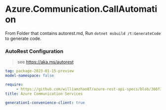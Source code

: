 # Azure.Communication.CallAutomation

From Folder that contains autorest.md, Run `dotnet msbuild /t:GenerateCode` to generate code.

### AutoRest Configuration
> see https://aka.ms/autorest

```yaml
tag: package-2023-01-15-preview
model-namespace: false

require:
     - https://github.com/williamzhao87/azure-rest-api-specs/blob/366f31cb260cb6c0ef4c8964440e9fee25bdf39f/specification/communication/data-plane/CallAutomation/readme.md
title: Azure Communication Services

generation1-convenience-client: true

```
